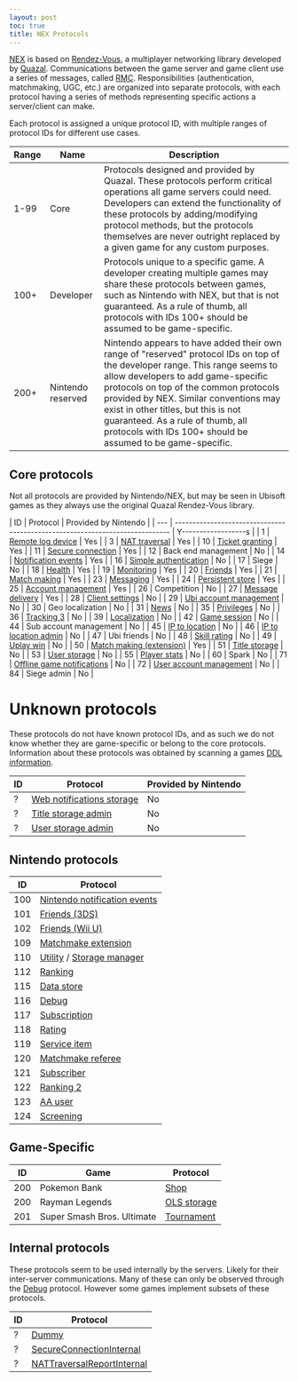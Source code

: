 ```yaml
---
layout: post
toc: true
title: NEX Protocols
---
```


[NEX](/docs/nex) is based on [Rendez-Vous](http://web.archive.org/web/20180823162719/http://quazal.com/rendez-vous.htm), a multiplayer networking library developed by [Quazal](http://web.archive.org/web/20180823162719/http://quazal.com/). Communications between the game server and game client use a series of messages, called [RMC](/docs/rmc). Responsibilities (authentication, matchmaking, UGC, etc.) are organized into separate protocols, with each protocol having a series of methods representing specific actions a server/client can make.

Each protocol is assigned a unique protocol ID, with multiple ranges of protocol IDs for different use cases.

| Range | Name              | Description                                                                                                                                                                                                                                                                                                                                                                                    |
| ----- | ----------------- | ---------------------------------------------------------------------------------------------------------------------------------------------------------------------------------------------------------------------------------------------------------------------------------------------------------------------------------------------------------------------------------------------- |
| 1-99  | Core              | Protocols designed and provided by Quazal. These protocols perform critical operations all game servers could need. Developers can extend the functionality of these protocols by adding/modifying protocol methods, but the protocols themselves are never outright replaced by a given game for any custom purposes.                                                                         |
| 100+  | Developer         | Protocols unique to a specific game. A developer creating multiple games may share these protocols between games, such as Nintendo with NEX, but that is not guaranteed. As a rule of thumb, all protocols with IDs 100+ should be assumed to be game-specific.                                                                                                                                |
| 200+  | Nintendo reserved | Nintendo appears to have added their own range of "reserved" protocol IDs on top of the developer range. This range seems to allow developers to add game-specific protocols on top of the common protocols provided by NEX. Similar conventions may exist in other titles, but this is not guaranteed. As a rule of thumb, all protocols with IDs 100+ should be assumed to be game-specific. |


## Core protocols
Not all protocols are provided by Nintendo/NEX, but may be seen in Ubisoft games as they always use the original Quazal Rendez-Vous library.

| ID  | Protocol                                                                     | Provided by Nintendo |
| --- | ---------------------------------------------------------------------------- | Y------------------s |
| 1   | [Remote log device](/docs/nex/protocols/remote-log-device)                   | Yes                  |
| 3   | [NAT traversal](/docs/nex/protocols/nat-traversal)                           | Yes                  |
| 10  | [Ticket granting](/docs/nex/protocols/authentication)                        | Yes                  |
| 11  | [Secure connection](/docs/nex/protocols/secure-connection)                   | Yes                  |
| 12  | Back end management                                                          | No                   |
| 14  | [Notification events](/docs/nex/protocols/notifications)                     | Yes                  |
| 16  | [Simple authentication](/docs/nex/protocols/simple-authentication)           | No                   |
| 17  | Siege                                                                        | No                   |
| 18  | [Health](/docs/nex/protocols/health)                                         | Yes                  |
| 19  | [Monitoring](/docs/nex/protocols/monitoring)                                 | Yes                  |
| 20  | [Friends](/docs/nex/protocols/friends)                                       | Yes                  |
| 21  | [Match making](/docs/nex/protocols/match-making)                             | Yes                  |
| 23  | [Messaging](/docs/nex/protocols/messaging)                                   | Yes                  |
| 24  | [Persistent store](/docs/nex/protocols/persistent-store)                     | Yes                  |
| 25  | [Account management](/docs/nex/protocols/account-management)                 | Yes                  |
| 26  | Competition                                                                  | No                   |
| 27  | [Message delivery](/docs/nex/protocols/message-delivery)                     | Yes                  |
| 28  | [Client settings](/docs/nex/protocols/client-settings)                       | No                   |
| 29  | [Ubi account management](/docs/nex/protocols/ubi-account-management)         | No                   |
| 30  | Geo localization                                                             | No                   |
| 31  | [News](/docs/nex/protocols/news)                                             | No                   |
| 35  | [Privileges](/docs/nex/protocols/privileges)                                 | No                   |
| 36  | [Tracking 3](/docs/nex/protocols/tracking-3)                                 | No                   |
| 39  | [Localization](/docs/nex/protocols/localization)                             | No                   |
| 42  | [Game session](/docs/nex/protocols/game-session)                             | No                   |
| 44  | Sub account management                                                       | No                   |
| 45  | [IP to location](/docs/nex/protocols/ip-2-location)                          | No                   |
| 46  | [IP to location admin](/docs/nex/protocols/ip-2-location-admin)              | No                   |
| 47  | Ubi friends                                                                  | No                   |
| 48  | [Skill rating](/docs/nex/protocols/skill-rating)                             | No                   |
| 49  | [Uplay win](/docs/nex/protocols/uplay-win)                                   | No                   |
| 50  | [Match making (extension)](/docs/nex/protocols/match-making-ext)             | Yes                  |
| 51  | [Title storage](/docs/nex/protocols/title-storage)                           | No                   |
| 53  | [User storage](/docs/nex/protocols/user-storage)                             | No                   |
| 55  | [Player stats](/docs/nex/protocols/player-stats)                             | No                   |
| 60  | Spark                                                                        | No                   |
| 71  | [Offline game notifications](/docs/nex/protocols/offline-game-notifications) | No                   |
| 72  | [User account management](/docs/nex/protocols/user-account-management)       | No                   |
| 84  | Siege admin                                                                  | No                   |

# Unknown protocols
These protocols do not have known protocol IDs, and as such we do not know whether they are game-specific or belong to the core protocols. Information about these protocols was obtained by scanning a games [DDL information](/docs/ddl).

| ID  | Protocol                                                                   | Provided by Nintendo |
| --- | -------------------------------------------------------------------------- | -------------------- |
| ?   | [Web notifications storage](/docs/nex/protocols/web-notifications-storage) | No                   |
| ?   | [Title storage admin](/docs/nex/protocols/title-storage-admin)             | No                   |
| ?   | [User storage admin](/docs/nex/protocols/user-storage-admin)               | No                   |

## Nintendo protocols

| ID  | Protocol                                                                                        |
| --- | ----------------------------------------------------------------------------------------------- |
| 100 | [Nintendo notification events](/docs/nex/protocols/nintendo-notifications)                      |
| 101 | [Friends (3DS)](/docs/nex/protocols/friends-3ds)                                                |
| 102 | [Friends (Wii U)](/docs/nex/protocols/friends-wiiu)                                             |
| 109 | [Matchmake extension](/docs/nex/protocols/matchmake-extension)                                  |
| 110 | [Utility](/docs/nex/protocols/utility) / [Storage manager](/docs/nex/protocols/storage-manager) |
| 112 | [Ranking](/docs/nex/protocols/ranking)                                                          |
| 115 | [Data store](/docs/nex/protocols/datastore)                                                     |
| 116 | [Debug](/docs/nex/protocols/debug)                                                              |
| 117 | [Subscription](/docs/nex/protocols/subscription)                                                |
| 118 | [Rating](/docs/nex/protocols/rating)                                                            |
| 119 | [Service item](/docs/nex/protocols/service-item)                                                |
| 120 | [Matchmake referee](/docs/nex/protocols/matchmake-referee)                                      |
| 121 | [Subscriber](/docs/nex/protocols/subscriber)                                                    |
| 122 | [Ranking 2](/docs/nex/protocols/ranking-2)                                                      |
| 123 | [AA user](/docs/nex/protocols/aa-user)                                                          |
| 124 | [Screening](/docs/nex/protocols/screening)                                                      |

## Game-Specific

| ID  | Game                       | Protocol                                       |
| --- | -------------------------- | ---------------------------------------------- |
| 200 | Pokemon Bank               | [Shop](/docs/nex/protocols/shop)               |
| 200 | Rayman Legends             | [OLS storage](/docs/nex/protocols/ols-storage) |
| 201 | Super Smash Bros. Ultimate | [Tournament](/docs/nex/protocols/tournament)   |

## Internal protocols
These protocols seem to be used internally by the servers. Likely for their inter-server communications. Many of these can only be observed through the [Debug](/docs/nex/protocols/debug) protocol. However some games implement subsets of these protocols.

| ID  | Protocol                                                                        |
| --- | ------------------------------------------------------------------------------- |
| ?   | [Dummy](/docs/nex/protocols/dummy)                                              |
| ?   | [SecureConnectionInternal](/docs/nex/protocols/secure-connection-internal)      |
| ?   | [NATTraversalReportInternal](/docs/nex/protocols/nat-traversal-report-internal) |
